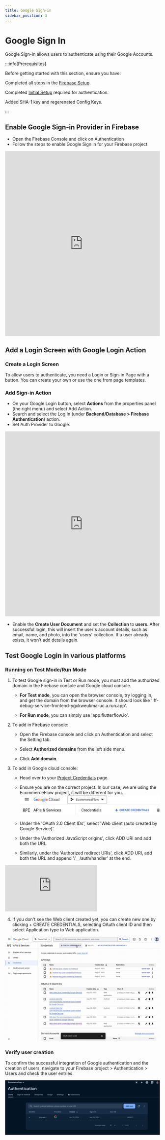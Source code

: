 ```yaml
---
title: Google Sign-in
sidebar_position: 3
---
```


# Google Sign In

Google Sign-In allows users to authenticate using their Google Accounts.

:::info[Prerequisites]

Before getting started with this section, ensure you have:

Completed all steps in
the [Firebase Setup](/docs/Integrations/Authentication/How%20Tos/Firebase%20Authebase%20Auth/initial-setup.md).

Completed [Initial Setup](/docs/Integrations/Authentication/How%20Tos/Firebase%20Authebase%20Auth/initial-setup.md)
required for authentication.

Added SHA-1 key and regerenated Config Keys.

:::

## Enable Google Sign-in Provider in Firebase

- Open the Firebase Console and click on Authentication
- Follow the steps to enable Google Sign in for your Firebase project

<iframe src="https://demo.arcade.software/I50vTFEEyhXfU82yLick?embed&show_copy_link=true" title="EcommerceFlow - Authentication - Sign-in method - Firebase console" frameborder="0" loading="lazy" webkitallowfullscreen mozallowfullscreen allowfullscreen allow="clipboard-write" width="100%" height="600"></iframe>

## Add a Login Screen with Google Login Action

### Create a Login Screen

To allow users to authenticate, you need a Login or Sign-in Page with a button.
You can create your own or use the one from page templates.

### Add Sign-in Action

- On your Google Login button, select **Actions** from the properties panel (the
  right menu) and select Add Action.
- Search and select the Log In (under **Backend/Database > Firebase
  Authentication**) action.
- Set Auth Provider to Google.

<iframe src="https://demo.arcade.software/CBVoec46awMc3yNGLuVJ?embed&show_copy_link=true" title="EcommerceFlow - FlutterFlow" frameborder="0" loading="lazy" webkitallowfullscreen mozallowfullscreen allowfullscreen allow="clipboard-write" width="100%" height="600"></iframe>

- Enable the **Create User Document** and set the **Collection** to **users**.
  After successful login, this will insert the user's account details, such as
  email,
  name, and photo, into the 'users' collection. If a user already exists, it
  won't add details again.

## Test Google Login in various platforms

### Running on Test Mode/Run Mode

1. To test Google sign-in in Test or Run mode, you must add the authorized
   domain in the Firebase console and Google cloud console.

    - **For Test mode**, you can open the browser console, try logging in, and
      get the domain from the browser console. It should look like '
      ff-debug-service-frontend-ygxkweukma-uc.a.run.app'.

    - **For Run mode**, you can simply use 'app.flutterflow.io'.

2. To add in Firebase console:

    - Open the Firebase console and click on Authentication and select the
      Setting tab.

    - Select **Authorized domains** from the left side menu.

    - Click **Add domain**.

3. To add in Google cloud console:

    - Head over to
      your [Project Credentials](https://console.cloud.google.com/apis/credentials?project=_)
      page.
    - Ensure you are on the correct project. In our case, we are using the
      EcommerceFlow project, it will be different for you.
      <img src="credential-page.png" alt="credential-page.png"  />
    - Under the 'OAuth 2.0 Client IDs', select 'Web client (auto created by
      Google Service)'.

    - Under the 'Authorized JavaScript origins', click ADD URI and add both the
      URL.
    - Similarly, under the 'Authorized redirect URIs', click ADD URI, add both
      the URL and append '/__/auth/handler' at the end.


<iframe src="https://www.loom.com/embed/efd5b99b858d4de8bca55452c6e1d20c" frameborder="0" allowFullScreen style={{ width: '100%', height: '600px' }}></iframe>

4. If you don't see the Web client created yet, you can create new one by
   clicking + CREATE CREDENTIALS, selecting OAuth client ID and then select
   Application type to Web application.

<img src="imgs/add-app.gif" alt="add-app.gif"  />

### Verify user creation
To confirm the successful integration of Google authentication and the creation of users, navigate to your Firebase project > Authentication > Users and check the user entries.

<img src="imgs/verify-google-auth-users.png" alt="verify-google-auth-users.png"  />